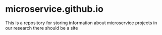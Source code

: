 # microservice.github.io
This is a repository for storing information about microservice projects in our research
there should be a site
